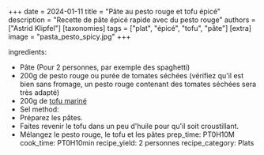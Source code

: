 +++
date = 2024-01-11
title = "Pâte au pesto rouge et tofu épicé"
description = "Recette de pâte épicé rapide avec du pesto rouge"
authors = ["Astrid Klipfel"]
[taxonomies]
tags = ["plat", "épicé", "tofu", "pâte"]
[extra]
image = "pasta_pesto_spicy.jpg"
+++

ingredients:
- Pâte (Pour 2 personnes, par exemple des spaghetti)
- 200g de pesto rouge ou purée de tomates séchées (vérifiez qu'il est bien sans fromage, un pesto rouge contenant des tomates séchées sera très adapté)
- 200g de <a href=/recipes/bases/crispy_marinated_tofu.html>tofu mariné</a>
- Sel
method:
- Préparez les pâtes.
- Faites revenir le tofu dans un peu d'huile pour qu'il soit croustillant.
- Mélangez le pesto rouge, le tofu et les pâtes
prep_time: PT0H10M
cook_time: PT0H10min
recipe_yield: 2 personnes
recipe_category: Plats
